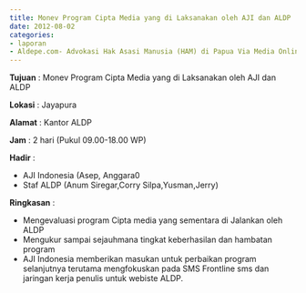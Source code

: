 ```yaml
---
title: Monev Program Cipta Media yang di Laksanakan oleh AJI dan ALDP
date: 2012-08-02
categories:
- laporan
- Aldepe.com- Advokasi Hak Asasi Manusia (HAM) di Papua Via Media Online, Mobile Phone dan Social Media
---
```


**Tujuan** : Monev Program Cipta Media yang di Laksanakan oleh AJI dan ALDP

**Lokasi** : Jayapura

**Alamat** : Kantor ALDP

**Jam** : 2 hari (Pukul 09.00-18.00 WP)

**Hadir** : 
* AJI Indonesia (Asep, Anggara0
* Staf ALDP (Anum Siregar,Corry Silpa,Yusman,Jerry)

**Ringkasan** : 
* Mengevaluasi program Cipta media yang sementara di Jalankan oleh ALDP
* Mengukur sampai sejauhmana tingkat keberhasilan dan hambatan program
* AJI Indonesia memberikan masukan untuk perbaikan program selanjutnya terutama mengfokuskan pada SMS Frontline sms dan jaringan kerja penulis untuk webiste ALDP.
